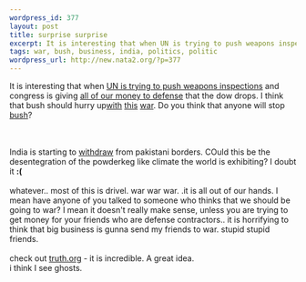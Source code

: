 ```yaml
--- 
wordpress_id: 377
layout: post
title: surprise surprise
excerpt: It is interesting that when UN is trying to push weapons inspections and congress is giving all of our money to defense that the dow drops. I think that bush should hurry up
tags: war, bush, business, india, politics, politic
wordpress_url: http://new.nata2.org/?p=377
---
```

It is interesting that when <a href="http://www.washingtonpost.com/wp-dyn/articles/A34443-2002Oct16.html">UN is trying to push weapons inspections</a> and congress is giving <a href="http://abcnews.go.com/wire/Politics/reuters20021016_543.html">all of our money to defense</a> that the <a ref="http://finance.yahoo.com/q?d=t&amp;s=^DJI">dow drops</a>. I think that bush should hurry up<a href="http://www.csmonitor.com/2002/1017/p01s04-uspo.html">with</a> <a href="http://www.rferl.org/nca/features/2002/10/16102002153428.asp">this</a> <a href="http://abcnews.go.com/wire/Politics/ap20021016_1635.html">war</a>. Do you think that anyone will stop <a href="http://reuters.com/news_article.jhtml?type=worldnews&amp;StoryID=1586289">bush</a>? 

<br/><br/>
India is starting to <a href="http://www.canada.com/news/story.asp?id=%7BA732E85F-B0F7-4276-927A-DB3ECF84D380%7D">withdraw</a> from pakistani borders. COuld this be the desentegration of the powderkeg like climate the world is exhibiting? I doubt it <b>:(</b><br/><br/>whatever.. most of this is drivel. war war war. .it is all out of our hands. I mean have anyone of you talked to someone who thinks that we should be going to war? I mean it doesn't really make sense, unless you are trying to get money for your friends who are defense contractors.. it is horrifying to think that big business is gunna send my friends to war. stupid stupid friends.<br/><br/>check out <a href="http://www.truth.org">truth.org</a> - it is incredible. A great idea. <br/>i think I see ghosts.
